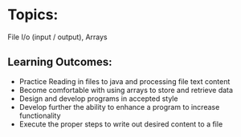 # Topics:
File I/o (input / output), Arrays

## Learning Outcomes:

- Practice Reading in files to java and processing file text content
- Become comfortable with using arrays to store and retrieve data
- Design and develop programs in accepted style
- Develop further the ability to enhance a program to increase functionality
- Execute the proper steps to write out desired content to a file
